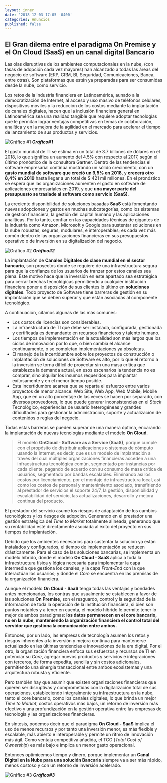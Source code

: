 ```yaml
---
layout: inner
date: '2018-12-03 17:05 -0400'
categories: Anuncios
published: false
---
```

## El Gran dilema entre el paradigma On Premise y el On Cloud (SaaS) en un canal digital Bancario

Las olas disruptivas de los ambientes computacionales en la nube, (con tasas de adopción cada vez mayores) han alcanzado a todas las áreas del negocio de software (ERP, CRM, BI, Seguridad, Comunicaciones, Banca, entre otras). Son plataformas que están ya preparadas para ser consumidas desde la nube, como servicio. 

Los retos de la industria financiera en Latinoamérica, aunado a la democratización de Internet, al acceso y uso masivo de teléfonos celulares, dispositivos móviles y la reducción de los costos mediante la implantación de canales digitales, hacen que la inclusión financiera general en Latinoamérica sea una realidad tangible que requiere adoptar tecnologías que le permitan lograr ventajas competitivas en temas de colaboración, analítica y en la mejora de la agilidad en el mercado para acelerar el tiempo de lanzamiento de sus productos y servicios. 

![Gráfico #1](/img/Grafico1_Mod_Negocio.png)
**_Gráfico#1_**

El gasto mundial de TI se estima en un total de 3.7 billones de dólares en el 2018, lo que significa un aumento del 4.5% con respecto al 2017, según el último pronóstico de la consultora Gartner. Dentro de las tendencias el software empresarial continúa mostrando un sólido crecimiento, con un **gasto mundial de software que creció un 9,5% en 2018**, y **crecerá otro 8,4% en 2019** hasta llegar a un total de $ 421 mil millones. En el pronóstico se espera que las organizaciones aumenten el gasto en software de aplicaciones empresariales en 2019, y que **una mayor parte del presupuesto se traslade al software como servicio (SaaS)**. 

La creciente disponibilidad de soluciones basadas **SaaS** está fomentando nuevas adopciones y gastos en muchas subcategorías, como los sistemas de gestión financiera, la gestión del capital humano y las aplicaciones analíticas. Por lo tanto, confiar en las capacidades técnicas de gigantes de la industria como Amazon, Microsoft y Google para sustentar soluciones en la nube robustas, seguras, modulares, e interoperables; es cada vez más común dentro de las organizaciones financieras en sus presupuestos operativo o de inversión en su digitalización del negocio.

![Gráfico #2](/img/Grafico2_Mod_Negocio.png)
**_Gráfico#2_**

 
La implantación de **Canales Digitales de clase mundial en el sector bancario**, son proyectos donde se requiere de una infraestructura segura para que la confianza de los usuarios de tranzar por estos canales sea plena. Este motivo hace que la inversión en este apartado sea estratégica para cerrar brechas tecnológicas permitiendo a cualquier institución financiera poner a disposición de sus clientes lo último en **soluciones digitales**. Todo proyecto de Software tiene barreras de gestión en su implantación que se deben superar y que están asociadas al componente tecnológico. 

A continuación, citamos algunas de las más comunes:

- Los costos de licencias son considerables.
- La infraestructura de TI que debe ser instalada, configurada, gestionada y certificada es demandante en recursos financieros y talento humano.
- Los tiempos de implementación en la actualidad son más largos que los ciclos de innovación por lo que, o bien cambia el alcance continuamente, o se completan implementaciones ya obsoletas.
- El manejo de la incertidumbre sobre los proyectos de construcción o implantación de soluciones de Software es alto, por lo que el retorno a la inversión se torna difícil de proyectar sin una masa crítica que establezca la demanda actual, en esos escenarios la tendencia no es comprar, sino alquilar los insumos requeridos para implantar exitosamente y en el menor tiempo posible.
- Esta incertidumbre acarrea que se reparta el esfuerzo entre varios proyectos de menor alcance: Web Site, Web App, Web Mobile, Mobile App, que en un alto porcentaje de las veces se hacen por separado, con diversos proveedores, lo que puede generar inconsistencias en el _Stack_ Tecnológico, experiencias de usuario heterogéneas y grandes dificultades para gestionar la administración, soporte y actualización de contenidos o reglas del negocio.


Todas estas barreras se pueden superar de una manera óptima, encarando la implantación de nuevas tecnologías mediante el modelo  **On Cloud**.

> El modelo **OnCloud - Software as a Service (SaaS)**, porque cumple con el propósito de distribuir aplicaciones o sistemas de cómputo usando la Internet, es decir, que es un modelo de implantación a través del cual múltiples organizaciones financieras acceden a una infraestructura tecnológica común, segmentado por instancias por cada cliente, pagando de acuerdo con su consumo de masa crítica de usuarios, segmentado por bandas escalables. Eliminando así los costos por licenciamiento, por el montaje de infraestructura local, así como los costos de personal y mantenimiento asociado, transfiriendo al prestador de servicios el soporte 24/7, la gestión, disponibilidad y escalabilidad del servicio, las actualizaciones, desarrollo y mejora continua del producto.

El prestador del servicio asume los riesgos de adaptación de los cambios tecnológicos y los riesgos de adopción. Generando en el prestador una gestión estratégica del _Time to Market_ totalmente alineada, generando que su rentabilidad esté directamente asociada al éxito del proyecto en sus tiempos de implantación.

Debido que los ambientes necesarios para sustentar la solución ya están instalados y configurados, el tiempo de implementación se reducen drásticamente. Para el caso de las soluciones bancarias, se implementa un modelo híbrido, donde el modelo **On Cloud - SaaS** aplica a toda la infraestructura física y lógica necesaria para implementar la capa intermedia que gestiona los canales, y la capa _Front-End_ con la que interactúan los usuarios; y donde el _Core_ se encuentra en las premisas de la organización financiera.

Aunque el modelo **On Cloud - SaaS** tenga todas las ventajas y bondades antes mencionadas, los contras que usualmente se establecen a favor de las soluciones **On Premise**, son el resguardo, control y la seguridad de la información de toda la operación de la institución financiera, si bien son puntos notables y a tener en cuenta, el modelo híbrido le permite tener lo mejor de ambos paradigmas: **los datos permanecen en el core bancario, no en la nube, manteniendo la organización financiera el control total del servidor que gestiona la comunicación entre ambos.**

Entonces, por un lado, las empresas de tecnología asumen los retos y riesgos inherentes a la inversión y mejora continua para mantenerse actualizado en las últimas tendencias e innovaciones de la era digital. Por el otro, la organización financiera enfoca sus esfuerzos y recursos de TI en potenciar su _Core_, agregar nuevos productos y servicios e integraciones con terceros, de forma expedita, sencilla y sin costos adicionales, permitiendo una sinergia transaccional entre ambos ecosistemas y una arquitectura robusta y eficiente. 

Pero también hay que asumir que existen organizaciones financieras que quieren ser disruptivas y comprometidas con la digitalización total de sus operaciones, estableciendo integralmente su infraestructura en la nube, tanto el core bancario, como los canales digitales, lo que brinda un mejor _Time to Market_, costos operativos más bajos, un retorno de inversión más efectivo y una profundización en la gestión operativa entre las empresas de tecnología y las organizaciones financieras.

En síntesis, podemos decir que el paradigma **On Cloud - SaaS** implica el uso de menos recursos y por tanto una inversión menor, es más flexible y escalable, más abierto e interoperable y permite un ritmo de innovación más ágil. Como ventaja competitiva añadida, el TCO (_Total Cost of Ownership_) es más bajo e implica un menor gasto operacional. 

Entonces optimicemos tiempo y dinero, porque implementar un **Canal Digital en la Nube para una solución Bancaria** siempre va a ser más rápido, menos costoso y con un retorno de inversión acelerado.

![Gráfico #3](/img/Grafico3_Mod_Negocio.png)
**_Gráfico#3_**
